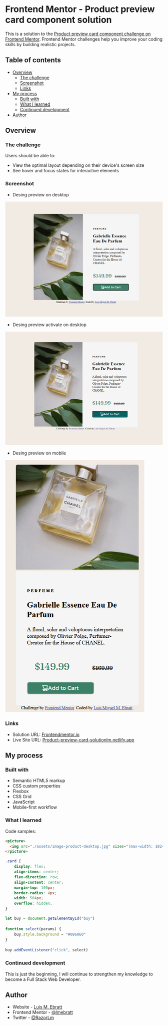 # Frontend Mentor - Product preview card component solution

This is a solution to the [Product preview card component challenge on Frontend Mentor](https://www.frontendmentor.io/challenges/product-preview-card-component-GO7UmttRfa). Frontend Mentor challenges help you improve your coding skills by building realistic projects. 

## Table of contents

- [Overview](#overview)
  - [The challenge](#the-challenge)
  - [Screenshot](#screenshot)
  - [Links](#links)
- [My process](#my-process)
  - [Built with](#built-with)
  - [What I learned](#what-i-learned)
  - [Continued development](#continued-development)
- [Author](#author)

## Overview

### The challenge

Users should be able to:

- View the optimal layout depending on their device's screen size
- See hover and focus states for interactive elements

### Screenshot

- Desing preview on desktop

![Desing preview on desktop](./desings/desing-desktop.png)

- Desing preview activate on desktop

![Desing preview activate on desktop](./desings/desing-activate-desktop.png)

- Desing preview on mobile

![Desing preview on mobile](./desings/mobile-desktop.png)

### Links

- Solution URL: [Frontendmentor.io](https://www.frontendmentor.io/challenges/product-preview-card-component-GO7UmttRfa/hub/product-preview-card-component-solution-WRWbC144bX)
- Live Site URL: [Product-preview-card-solutionlm.netlify.app](https://product-preview-card-solutionlm.netlify.app/)

## My process

### Built with

- Semantic HTML5 markup
- CSS custom properties
- Flexbox
- CSS Grid
- JavaScript
- Mobile-first workflow

### What I learned

Code samples:

```html
<picture>
  <img src="./assets/image-product-desktop.jpg" sizes="(max-width: 1024px) 100vw, 1024px" srcset="./assets/image-product-mobile.jpg 1035w, ./assets/image-product-desktop.jpg 1080w" alt="Parfum">
</picture>
```
```css
.card {
    display: flex;
    align-items: center;
    flex-direction: row;
    align-content: center;
    margin-top: 100px;
    border-radius: 4px;
    width: 504px;
    overflow: hidden;
}
```
```js
let buy = document.getElementById("buy")

function select(params) {
    buy.style.background = "#086060"
}

buy.addEventListener("click", select)
```

### Continued development

This is just the beginning, I will continue to strengthen my knowledge to become a Full Stack Web Developer.

## Author

- Website - [Luis M. Ebratt](https://lmebratt.github.io/)
- Frontend Mentor - [@lmebratt](https://www.frontendmentor.io/profile/lmebratt)
- Twitter - [@RazorLm](https://twitter.com/RazorLm)
